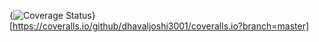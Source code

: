 {<img src="https://coveralls.io/repos/github/dhavaljoshi3001/coveralls.io/badge.svg?branch=master" alt="Coverage Status" />}[https://coveralls.io/github/dhavaljoshi3001/coveralls.io?branch=master]
